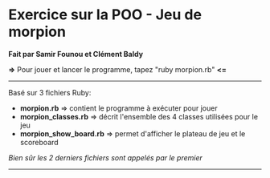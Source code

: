 # Exercice sur la POO - Jeu de morpion

__Fait par Samir Founou et Clément Baldy__

 __=>__ Pour jouer et lancer le programme, tapez "ruby morpion.rb" __<=__

 -----------------

Basé sur 3 fichiers Ruby:

* __morpion.rb__ => contient le programme à exécuter pour jouer
* __morpion_classes.rb__ => décrit l'ensemble des 4 classes utilisées pour le jeu
* __morpion_show_board.rb__ => permet d'afficher le plateau de jeu et le scoreboard

*Bien sûr les 2 derniers fichiers sont appelés par le premier*

-----------------